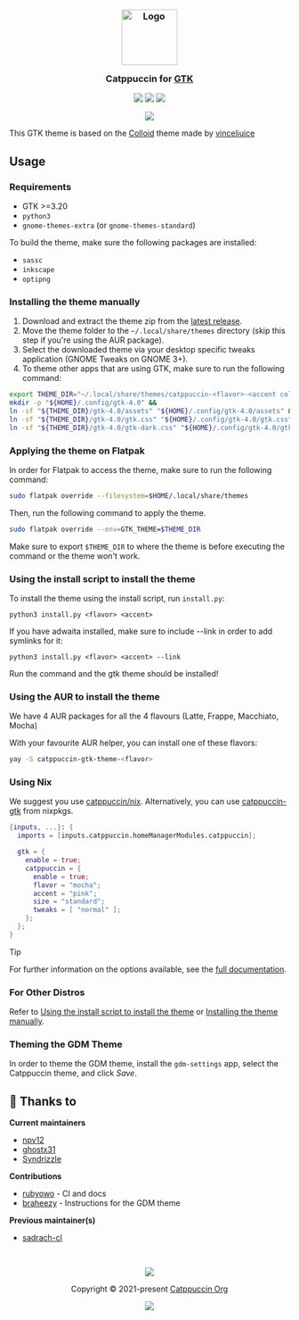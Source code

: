 <h3 align="center">
	<img src="https://raw.githubusercontent.com/catppuccin/catppuccin/main/assets/logos/exports/1544x1544_circle.png" width="100" alt="Logo"/><br/>
	<img src="https://raw.githubusercontent.com/catppuccin/catppuccin/main/assets/misc/transparent.png" height="30" width="0px"/>
	Catppuccin for <a href="https://gtk.org/">GTK</a>
	<img src="https://raw.githubusercontent.com/catppuccin/catppuccin/main/assets/misc/transparent.png" height="30" width="0px"/>
</h3>

<p align="center">
    <a href="https://github.com/catppuccin/gtk/stargazers"><img src="https://img.shields.io/github/stars/catppuccin/gtk?colorA=363a4f&colorB=b7bdf8&style=for-the-badge"></a>
    <a href="https://github.com/catppuccin/gtk/issues"><img src="https://img.shields.io/github/issues/catppuccin/gtk?colorA=363a4f&colorB=f5a97f&style=for-the-badge"></a>
    <a href="https://github.com/catppuccin/gtk/contributors"><img src="https://img.shields.io/github/contributors/catppuccin/gtk?colorA=363a4f&colorB=a6da95&style=for-the-badge"></a>
</p>

<p align="center">
  <img src="assets/res.webp"/>
</p>

This GTK theme is based on the [Colloid](https://github.com/vinceliuice/Colloid-gtk-theme) theme made by [vinceliuice](https://github.com/vinceliuice)

## Usage

### Requirements

- GTK >=3.20
- `python3`
- `gnome-themes-extra` (or `gnome-themes-standard`)

To build the theme, make sure the following packages are installed:
- `sassc`
- `inkscape`
- `optipng`

### Installing the theme manually

1. Download and extract the theme zip from the [latest release](https://github.com/catppuccin/gtk/releases/latest/).
2. Move the theme folder to the `~/.local/share/themes` directory (skip this step if you're using the AUR package).
3. Select the downloaded theme via your desktop specific tweaks application (GNOME Tweaks on GNOME 3+).
4. To theme other apps that are using GTK, make sure to run the following command:
```bash
export THEME_DIR="~/.local/share/themes/catppuccin-<flavor>-<accent color>-standard+default"
mkdir -p "${HOME}/.config/gtk-4.0" && 
ln -sf "${THEME_DIR}/gtk-4.0/assets" "${HOME}/.config/gtk-4.0/assets" &&
ln -sf "${THEME_DIR}/gtk-4.0/gtk.css" "${HOME}/.config/gtk-4.0/gtk.css" &&
ln -sf "${THEME_DIR}/gtk-4.0/gtk-dark.css" "${HOME}/.config/gtk-4.0/gtk-dark.css"
```

###  Applying the theme on Flatpak
In order for Flatpak to access the theme, make sure to run the following command:
```bash
sudo flatpak override --filesystem=$HOME/.local/share/themes
```

Then, run the following command to apply the theme.
```bash
sudo flatpak override --env=GTK_THEME=$THEME_DIR
```

Make sure to export `$THEME_DIR` to where the theme is before executing the command or the theme won't work.

### Using the install script to install the theme

To install the theme using the install script, run `install.py`:
```
python3 install.py <flavor> <accent>
```
If you have adwaita installed, make sure to include --link in order to add symlinks for it:
```
python3 install.py <flavor> <accent> --link
```
Run the command and the gtk theme should be installed!

### Using the AUR to install the theme

We have 4 AUR packages for all the 4 flavours (Latte, Frappe, Macchiato, Mocha)

With your favourite AUR helper, you can install one of these flavors:

```bash
yay -S catppuccin-gtk-theme-<flavor>
```

### Using Nix

We suggest you use [catppuccin/nix](https://github.com/catppuccin/nix). 
Alternatively, you can use [catppuccin-gtk](https://github.com/NixOS/nixpkgs/blob/master/pkgs/data/themes/catppuccin-gtk/default.nix) from nixpkgs.

```nix
{inputs, ...}: {
  imports = [inputs.catppuccin.homeManagerModules.catppuccin];

  gtk = {
    enable = true;
    catppuccin = {
      enable = true;
      flavor = "mocha";
      accent = "pink";
      size = "standard";
      tweaks = [ "normal" ];
    };
  };
}
```

> [!TIP]
> For further information on the options available, see the [full documentation](https://github.com/catppuccin/nix/blob/main/docs/home-manager-options.md#gtkcatppuccinenable).

### For Other Distros

Refer to [Using the install script to install the theme](https://github.com/catppuccin/gtk/edit/refactor/build-system/README.md#installing-the-theme-manually) or [Installing the theme manually](https://github.com/catppuccin/gtk/edit/refactor/build-system/README.md#installing-the-theme-manually).

### Theming the GDM Theme
In order to theme the GDM theme, install the `gdm-settings` app, select the Catppuccin theme, and click *Save*.

## 💝 Thanks to

**Current maintainers**

- [npv12](https://github.com/npv12)
- [ghostx31](https://github.com/ghostx31)
- [Syndrizzle](https://github.com/Syndrizzle)

**Contributions**

- [rubyowo](https://github.com/rubyowo) - CI and docs
- [braheezy](https://github.com/braheezy) - Instructions for the GDM theme

**Previous maintainer(s)**

- [sadrach-cl](https://github.com/sadrach-cl)

&nbsp;

<p align="center"><img src="https://raw.githubusercontent.com/catppuccin/catppuccin/main/assets/footers/gray0_ctp_on_line.svg?sanitize=true" /></p>
<p align="center">Copyright &copy; 2021-present <a href="https://github.com/catppuccin" target="_blank">Catppuccin Org</a>
<p align="center"><a href="https://github.com/catppuccin/gtk/blob/main/LICENSE"><img src="https://img.shields.io/static/v1.svg?style=for-the-badge&label=License&message=GPLv3&logoColor=d9e0ee&colorA=363a4f&colorB=b7bdf8"/></a></p>
